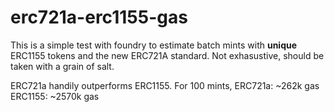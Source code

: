 # erc721a-erc1155-gas

This is a simple test with foundry to estimate batch mints with **unique** ERC1155 tokens and the new ERC721A standard. Not exhasustive, should be taken with a grain of salt.

ERC721a handily outperforms ERC1155. For 100 mints,
  ERC721a: ~262k gas
  ERC1155: ~2570k gas

